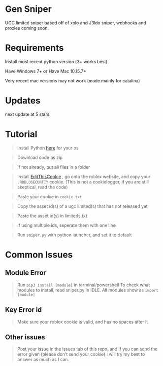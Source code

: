 # Gen Sniper
UGC limited sniper based off of xolo and J3ldo sniper, webhooks and proxies coming soon.

# Requirements
Install most recent python version (3+ works best)

Have Windows 7+ or
Have Mac 10.15.7+

Very recent mac versions may not work (made mainly for catalina)

# Updates
next update at 5 stars

# Tutorial

> Install Python [here](https://www.python.org/downloads/) for your os

> Download code as zip

> If not already, put all files in a folder

> Install [EditThisCookie](https://chrome.google.com/webstore/detail/editthiscookie/fngmhnnpilhplaeedifhccceomclgfbg?hl=en) , go onto the roblox website, and copy your `.ROBLOSECURTIY` cookie. (This is not a cookielogger, if you are still skeptical, read the code)

> Paste your cookie in `cookie.txt`

> Copy the asset id(s) of a ugc limited(s) that has not released yet

> Paste the asset id(s) in limiteds.txt

> If using multiple ids, seperate them with one line

> Run `sniper.py` with python launcher, and set it to default

# Common Issues
## Module Error
> Run `pip3 install [module]` in terminal/powershell
> To check what modules to install, read sniper.py in IDLE. All modules show as `import [module]`
## Key Error id
> Make sure your roblox cookie is valid, and has no spaces after it
## Other issues
> Post your issue in the issues tab of this repo, and if you can send the error given (please don't send your cookie) I will try my best to answer as much as I can.
